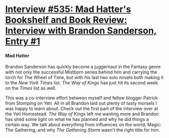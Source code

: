 # [Interview #535: Mad Hatter's Bookshelf and Book Review: Interview with Brandon Sanderson, Entry #1](https://www.theoryland.com/intvmain.php?i=535#1)

#### Mad Hatter

Brandon Sanderson has quickly become a juggernaut in the Fantasy genre with not only the successful Mistborn series behind him and carrying the torch for The Wheel of Time, but with his last two solo novels both making it to the
*New York Times*
list.
*The Way of Kings*
has just hit its second week on the
*Times*
list as well.

This was a co-interview effort between myself and fellow blogger Patrick from Stomping on Yeti. All in all Brandon laid out plenty of tasty morsels I was happy to learn about. Check out the first part of the interview over at the Yeti Homestead.
*The Way of Kings*
left me wanting more and Brandon has shed some light on what he has planned and why he did things a certain way. We talk about everything from influences on the world, Magic: The Gathering, and why
*The Gathering Storm*
wasn't the right title for him.

